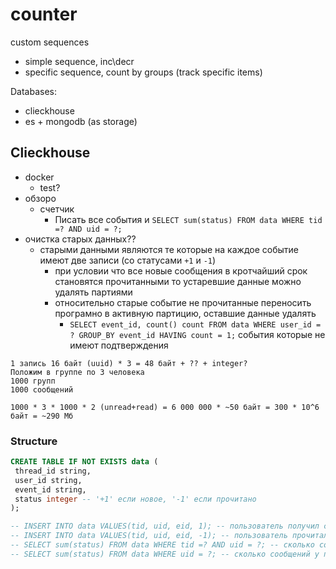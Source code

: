 # counter
custom sequences

* simple sequence, inc\decr
* specific sequence, count by groups (track specific items)

Databases:
* clieckhouse
* es + mongodb (as storage)

## Clieckhouse

* docker
  * test?
* обзоро
  * счетчик
    * Писать все события и `SELECT sum(status) FROM data WHERE tid =? AND uid = ?;`
* очистка старых данных??
  * старыми данными являются те которые на каждое событие имеют две записи (со статусами `+1` и `-1`)
    * при условии что все новые сообщения в кротчайший срок становятся прочитанными то устаревшие данные можно удалять партиями
    * относительно старые событие не прочитанные переносить програмно в активную партицию, оставшие данные удалять
      * `SELECT event_id, count() count FROM data WHERE user_id = ? GROUP_BY event_id HAVING count = 1;` события которые не имеют подтверждения

```
1 запись 16 байт (uuid) * 3 = 48 байт + ?? + integer?
Положим в группе по 3 человека
1000 групп
1000 сообщений

1000 * 3 * 1000 * 2 (unread+read) = 6 000 000 * ~50 байт = 300 * 10^6 байт = ~290 Мб
```

 
### Structure

``` sql
CREATE TABLE IF NOT EXISTS data (
 thread_id string,
 user_id string,
 event_id string,
 status integer -- '+1' если новое, '-1' если прочитано
);

-- INSERT INTO data VALUES(tid, uid, eid, 1); -- пользователь получил сообщение
-- INSERT INTO data VALUES(tid, uid, eid, -1); -- пользователь прочитал сообщение
-- SELECT sum(status) FROM data WHERE tid =? AND uid = ?; -- сколько сообщений у пользователя (в группе)
-- SELECT sum(status) FROM data WHERE uid = ?; -- сколько сообщений у пользователя всего
```
